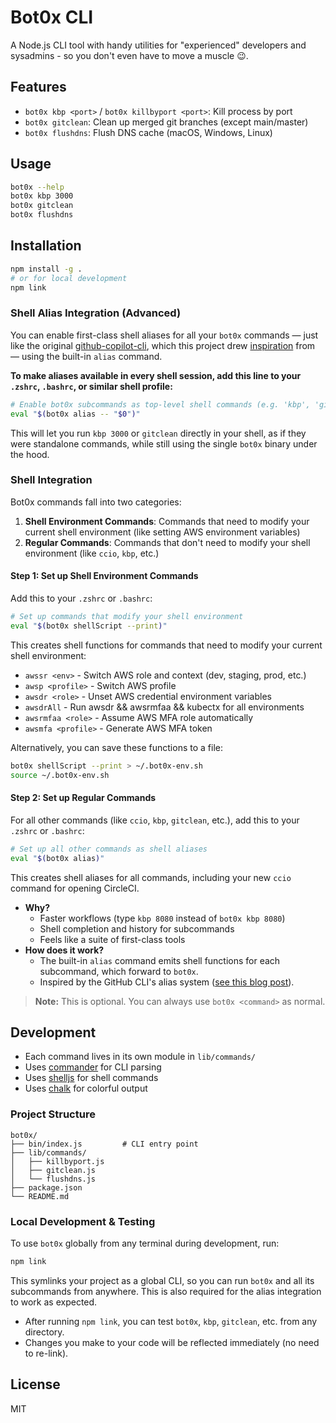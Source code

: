 # Bot0x CLI

A Node.js CLI tool with handy utilities for "experienced" developers and sysadmins - so you don't even have to move a muscle 😉.

## Features

- `bot0x kbp <port>` / `bot0x killbyport <port>`: Kill process by port
- `bot0x gitclean`: Clean up merged git branches (except main/master)
- `bot0x flushdns`: Flush DNS cache (macOS, Windows, Linux)

## Usage

```sh
bot0x --help
bot0x kbp 3000
bot0x gitclean
bot0x flushdns
```

## Installation

```sh
npm install -g .
# or for local development
npm link
```

### Shell Alias Integration (Advanced)

You can enable first-class shell aliases for all your `bot0x` commands — just like the original [github-copilot-cli][copilot-cli], which this project drew [inspiration][builder-blog] from — using the built-in `alias` command. 

**To make aliases available in every shell session, add this line to your `.zshrc`, `.bashrc`, or similar shell profile:**

```sh
# Enable bot0x subcommands as top-level shell commands (e.g. 'kbp', 'gitclean', 'flushdns')
eval "$(bot0x alias -- "$0")"
```

This will let you run `kbp 3000` or `gitclean` directly in your shell, as if they were standalone commands, while still using the single `bot0x` binary under the hood.

### Shell Integration

Bot0x commands fall into two categories:

1. **Shell Environment Commands**: Commands that need to modify your current shell environment (like setting AWS environment variables)
2. **Regular Commands**: Commands that don't need to modify your shell environment (like `ccio`, `kbp`, etc.)

#### Step 1: Set up Shell Environment Commands

Add this to your `.zshrc` or `.bashrc`:

```sh
# Set up commands that modify your shell environment
eval "$(bot0x shellScript --print)"
```

This creates shell functions for commands that need to modify your current shell environment:

- `awssr <env>` - Switch AWS role and context (dev, staging, prod, etc.)
- `awsp <profile>` - Switch AWS profile
- `awsdr <role>` - Unset AWS credential environment variables
- `awsdrAll` - Run awsdr && awsrmfaa && kubectx for all environments
- `awsrmfaa <role>` - Assume AWS MFA role automatically
- `awsmfa <profile>` - Generate AWS MFA token

Alternatively, you can save these functions to a file:

```sh
bot0x shellScript --print > ~/.bot0x-env.sh
source ~/.bot0x-env.sh
```

#### Step 2: Set up Regular Commands

For all other commands (like `ccio`, `kbp`, `gitclean`, etc.), add this to your `.zshrc` or `.bashrc`:

```sh
# Set up all other commands as shell aliases
eval "$(bot0x alias)"
```

This creates shell aliases for all commands, including your new `ccio` command for opening CircleCI.

- **Why?**
  - Faster workflows (type `kbp 8080` instead of `bot0x kbp 8080`)
  - Shell completion and history for subcommands
  - Feels like a suite of first-class tools
- **How does it work?**
  - The built-in `alias` command emits shell functions for each subcommand, which forward to `bot0x`.
  - Inspired by the GitHub CLI's alias system ([see this blog post][builder-blog]).

> **Note:** This is optional. You can always use `bot0x <command>` as normal.


## Development

- Each command lives in its own module in `lib/commands/`
- Uses [commander](https://www.npmjs.com/package/commander) for CLI parsing
- Uses [shelljs](https://www.npmjs.com/package/shelljs) for shell commands
- Uses [chalk](https://www.npmjs.com/package/chalk) for colorful output

### Project Structure

```
bot0x/
├── bin/index.js         # CLI entry point
├── lib/commands/
│   ├── killbyport.js
│   ├── gitclean.js
│   └── flushdns.js
├── package.json
└── README.md
```

### Local Development & Testing

To use `bot0x` globally from any terminal during development, run:

```sh
npm link
```

This symlinks your project as a global CLI, so you can run `bot0x` and all its subcommands from anywhere. This is also required for the alias integration to work as expected.

- After running `npm link`, you can test `bot0x`, `kbp`, `gitclean`, etc. from any directory.
- Changes you make to your code will be reflected immediately (no need to re-link).

## License

MIT

<!-- Reference-style links -->

[copilot-cli]: https://github.com/orgs/community/discussions/86354
[builder-blog]: https://www.builder.io/blog/github-copilot-cli-first-look
